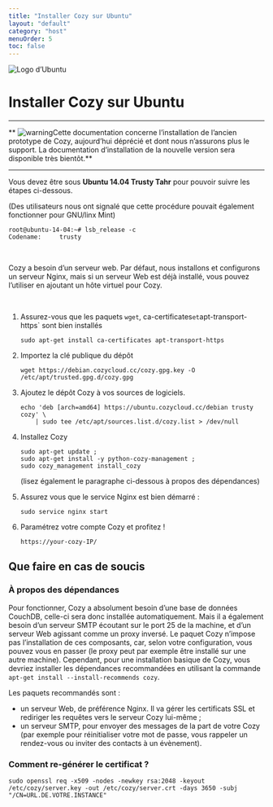 ```yaml
---
title: "Installer Cozy sur Ubuntu"
layout: "default"
category: "host"
menuOrder: 5
toc: false
---
```



<div class="install-inner-logo">
<img alt="Logo d’Ubuntu" src="/assets/images/host/ubuntu-logo.svg">
</div>

# Installer Cozy sur Ubuntu

---

** <img src="/assets/images/warning.png" alt="warning" class="warn">Cette documentation concerne l’installation de l’ancien prototype de Cozy, aujourd’hui déprécié et dont nous n’assurons plus le support. La documentation d’installation de la nouvelle version sera disponible très bientôt.**

---


Vous devez être sous **Ubuntu 14.04 Trusty Tahr** pour pouvoir suivre les étapes ci-dessous.

(Des utilisateurs nous ont signalé que cette procédure pouvait également fonctionner pour GNU/linx Mint)

```
root@ubuntu-14-04:~# lsb_release -c
Codename:     trusty
```

<br>

Cozy a besoin d’un serveur web. Par défaut, nous installons et configurons un serveur Nginx, mais si un serveur Web est déjà installé, vous pouvez l’utiliser en ajoutant un hôte virtuel pour Cozy.

<br>

1. Assurez-vous que les paquets `wget`, ca-certificates` et `apt-transport-https` sont bien installés
    ```
    sudo apt-get install ca-certificates apt-transport-https
    ```
2. Importez la clé publique du dépôt
    ```
    wget https://debian.cozycloud.cc/cozy.gpg.key -O /etc/apt/trusted.gpg.d/cozy.gpg
    ```
3. Ajoutez le dépôt Cozy à vos sources de logiciels.
    ```
    echo 'deb [arch=amd64] https://ubuntu.cozycloud.cc/debian trusty cozy' \
        | sudo tee /etc/apt/sources.list.d/cozy.list > /dev/null
    ```
4. Installez Cozy
    ```
    sudo apt-get update ;
    sudo apt-get install -y python-cozy-management ;
    sudo cozy_management install_cozy
    ```
    (lisez également le paragraphe ci-dessous à propos des dépendances)

5. Assurez vous que le service Nginx est bien démarré :
    ```
    sudo service nginx start
    ```

6. Paramétrez votre compte Cozy et profitez !
    ```
    https://your-cozy-IP/
    ```

## Que faire en cas de soucis

### À propos des dépendances

Pour fonctionner, Cozy a absolument besoin d’une base de données CouchDB, celle-ci sera donc installée automatiquement. Mais il a également besoin d’un serveur SMTP écoutant sur le port 25 de la machine, et d’un serveur Web agissant comme un proxy inversé. Le paquet Cozy n’impose pas l’installation de ces composants, car, selon votre configuration, vous pouvez vous en passer (le proxy peut par exemple être installé sur une autre machine). Cependant, pour une installation basique de Cozy, vous devriez installer les dépendances recommandées en utilisant la commande `apt-get install --install-recommends cozy`.

Les paquets recommandés sont :

* un serveur Web, de préférence Nginx. Il va gérer les certificats SSL et rediriger les requêtes vers le serveur Cozy lui-même ;
* un serveur SMTP, pour envoyer des messages de la part de votre Cozy (par exemple pour réinitialiser votre mot de passe, vous rappeler un rendez-vous ou inviter des contacts à un évènement).

### Comment re-générer le certificat ?

    sudo openssl req -x509 -nodes -newkey rsa:2048 -keyout /etc/cozy/server.key -out /etc/cozy/server.crt -days 3650 -subj "/CN=URL.DE.VOTRE.INSTANCE"
